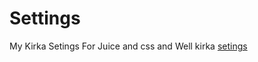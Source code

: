 # Settings
My Kirka Setings For Juice and css and Well kirka [setings](https://ttvpoopooumgood.github.io/Settings/Kirka)
